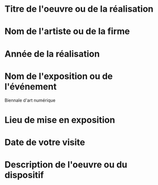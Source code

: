 # Titre de l'oeuvre ou de la réalisation


# Nom de l'artiste ou de la firme


# Année de la réalisation


# Nom de l'exposition ou de l'événement
Biennale d'art numérique


# Lieu de mise en exposition


# Date de votre visite

# Description de l'oeuvre ou du dispositif 


